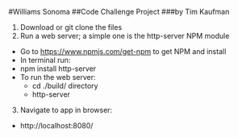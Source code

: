 #Williams Sonoma 
##Code Challenge Project
###by Tim Kaufman

1. Download or git clone the files
2. Run a web server; a simple one is the http-server NPM module
  * Go to https://www.npmjs.com/get-npm to get NPM and install
  * In terminal run:
  * npm install http-server
  * To run the web server:
    * cd ./build/ directory
    * http-server
3. Navigate to app in browser:
  * http://localhost:8080/
